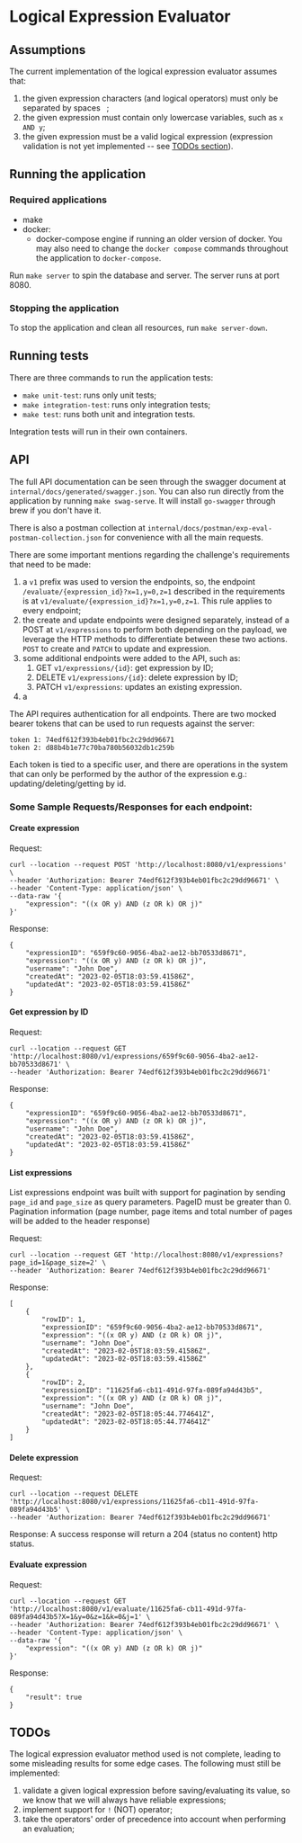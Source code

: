 # Logical Expression Evaluator

## Assumptions

The current implementation of the logical expression evaluator assumes that:

1. the given expression characters (and logical operators) must only be separated by spaces ` `;
2. the given expression must contain only lowercase variables, such as `x AND y`;
3. the given expression must be a valid logical expression (expression validation is not yet implemented -- see [TODOs section](#todos)).

## Running the application

### Required applications

- make
- docker:
  - docker-compose engine if running an older version of docker. You may also need to change the `docker compose` commands throughout the application to `docker-compose`.

Run `make server` to spin the database and server. The server runs at port 8080.

### Stopping the application

To stop the application and clean all resources, run `make server-down`.

## Running tests

There are three commands to run the application tests:

- `make unit-test`: runs only unit tests;
- `make integration-test`: runs only integration tests;
- `make test`: runs both unit and integration tests.

Integration tests will run in their own containers.

## API

The full API documentation can be seen through the swagger document at `internal/docs/generated/swagger.json`. You can also run directly from the application by running `make swag-serve`. It will install `go-swagger` through brew if you don't have it.

There is also a postman collection at `internal/docs/postman/exp-eval-postman-collection.json` for convenience with all the main requests.

There are some important mentions regarding the challenge's requirements that need to be made:

1. a `v1` prefix was used to version the endpoints, so, the endpoint `/evaluate/{expression_id}?x=1,y=0,z=1` described in the requirements is at `v1/evaluate/{expression_id}?x=1,y=0,z=1`. This rule applies to every endpoint;
2. the create and update endpoints were designed separately, instead of a POST at `v1/expressions` to perform both depending on the payload, we leverage the HTTP methods to differentiate between these two actions. `POST` to create and `PATCH` to update and expression.
3. some additional endpoints were added to the API, such as:
   1. GET `v1/expressions/{id}`: get expression by ID;
   2. DELETE `v1/expressions/{id}`: delete expression by ID;
   3. PATCH `v1/expressions`: updates an existing expression.
4. a

The API requires authentication for all endpoints. There are two mocked bearer tokens that can be used to run requests against the server:

```
token 1: 74edf612f393b4eb01fbc2c29dd96671
token 2: d88b4b1e77c70ba780b56032db1c259b
```

Each token is tied to a specific user, and there are operations in the system that can only be performed by the author of the expression e.g.: updating/deleting/getting by id.

### Some Sample Requests/Responses for each endpoint:

#### Create expression

Request:
```
curl --location --request POST 'http://localhost:8080/v1/expressions' \
--header 'Authorization: Bearer 74edf612f393b4eb01fbc2c29dd96671' \
--header 'Content-Type: application/json' \
--data-raw '{
    "expression": "((x OR y) AND (z OR k) OR j)"
}'
```

Response:
```
{
    "expressionID": "659f9c60-9056-4ba2-ae12-bb70533d8671",
    "expression": "((x OR y) AND (z OR k) OR j)",
    "username": "John Doe",
    "createdAt": "2023-02-05T18:03:59.41586Z",
    "updatedAt": "2023-02-05T18:03:59.41586Z"
}
```

#### Get expression by ID

Request:
```
curl --location --request GET 'http://localhost:8080/v1/expressions/659f9c60-9056-4ba2-ae12-bb70533d8671' \
--header 'Authorization: Bearer 74edf612f393b4eb01fbc2c29dd96671'
```

Response:
```
{
    "expressionID": "659f9c60-9056-4ba2-ae12-bb70533d8671",
    "expression": "((x OR y) AND (z OR k) OR j)",
    "username": "John Doe",
    "createdAt": "2023-02-05T18:03:59.41586Z",
    "updatedAt": "2023-02-05T18:03:59.41586Z"
}
```

#### List expressions

List expressions endpoint was built with support for pagination by sending `page_id` and `page_size` as query parameters. PageID must be greater than 0. Pagination information (page number, page items and total number of pages will be added to the header response)

Request:
```
curl --location --request GET 'http://localhost:8080/v1/expressions?page_id=1&page_size=2' \
--header 'Authorization: Bearer 74edf612f393b4eb01fbc2c29dd96671'
```

Response:
```
[
    {
        "rowID": 1,
        "expressionID": "659f9c60-9056-4ba2-ae12-bb70533d8671",
        "expression": "((x OR y) AND (z OR k) OR j)",
        "username": "John Doe",
        "createdAt": "2023-02-05T18:03:59.41586Z",
        "updatedAt": "2023-02-05T18:03:59.41586Z"
    },
    {
        "rowID": 2,
        "expressionID": "11625fa6-cb11-491d-97fa-089fa94d43b5",
        "expression": "((x OR y) AND (z OR k) OR j)",
        "username": "John Doe",
        "createdAt": "2023-02-05T18:05:44.774641Z",
        "updatedAt": "2023-02-05T18:05:44.774641Z"
    }
]
```

#### Delete expression

Request:
```
curl --location --request DELETE 'http://localhost:8080/v1/expressions/11625fa6-cb11-491d-97fa-089fa94d43b5' \
--header 'Authorization: Bearer 74edf612f393b4eb01fbc2c29dd96671'
```

Response: A success response will return a 204 (status no content) http status.

#### Evaluate expression

Request:
```
curl --location --request GET 'http://localhost:8080/v1/evaluate/11625fa6-cb11-491d-97fa-089fa94d43b5?X=1&y=0&z=1&k=0&j=1' \
--header 'Authorization: Bearer 74edf612f393b4eb01fbc2c29dd96671' \
--header 'Content-Type: application/json' \
--data-raw '{
    "expression": "((x OR y) AND (z OR k) OR j)"
}'
```

Response:
```
{
    "result": true
}
```


## TODOs

The logical expression evaluator method used is not complete, leading to some misleading results for some edge cases.
The following must still be implemented:

1. validate a given logical expression before saving/evaluating its value, so we know that we will always have reliable expressions; 
2. implement support for `!` (NOT) operator;
3. take the operators' order of precedence into account when performing an evaluation;
